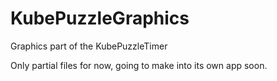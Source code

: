 # KubePuzzleGraphics
Graphics part of the KubePuzzleTimer

Only partial files for now, going to make into its own app soon.
